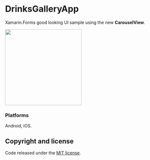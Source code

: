 # DrinksGalleryApp

Xamarin.Forms good looking UI sample using the new **CarouselView**.

<img src="images/drinkgalleryapp-small.gif" Width="250" />

### Platforms

Android, iOS.

## Copyright and license

Code released under the [MIT license](https://opensource.org/licenses/MIT).